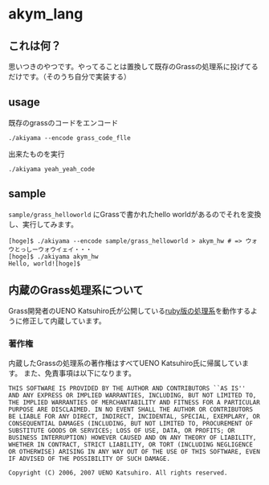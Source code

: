 # akym_lang

## これは何？

思いつきのやつです。やってることは置換して既存のGrassの処理系に投げてるだけです。（そのうち自分で実装する）

## usage

既存のgrassのコードをエンコード

`./akiyama --encode grass_code_flle`

出来たものを実行

`./akiyama yeah_yeah_code`

## sample
`sample/grass_helloworld` にGrassで書かれたhello worldがあるのでそれを変換し、実行してみます。

```
[hoge]$ ./akiyama --encode sample/grass_helloworld > akym_hw # => ウォウとっしーウォウイェイ・・・
[hoge]$ ./akiyama akym_hw 
Hello, world![hoge]$ 
```


## 内蔵のGrass処理系について

Grass開発者のUENO Katsuhiro氏が公開している[ruby版の処理系](http://www.blue.sky.or.jp/grass/doc_ja.html)を動作するように修正して内蔵しています。

### 著作権
内蔵したGrassの処理系の著作権はすべてUENO Katsuhiro氏に帰属しています。
また、免責事項は以下になります。

```
THIS SOFTWARE IS PROVIDED BY THE AUTHOR AND CONTRIBUTORS ``AS IS''
AND ANY EXPRESS OR IMPLIED WARRANTIES, INCLUDING, BUT NOT LIMITED TO,
THE IMPLIED WARRANTIES OF MERCHANTABILITY AND FITNESS FOR A PARTICULAR
PURPOSE ARE DISCLAIMED. IN NO EVENT SHALL THE AUTHOR OR CONTRIBUTORS
BE LIABLE FOR ANY DIRECT, INDIRECT, INCIDENTAL, SPECIAL, EXEMPLARY, OR
CONSEQUENTIAL DAMAGES (INCLUDING, BUT NOT LIMITED TO, PROCUREMENT OF
SUBSTITUTE GOODS OR SERVICES; LOSS OF USE, DATA, OR PROFITS; OR
BUSINESS INTERRUPTION) HOWEVER CAUSED AND ON ANY THEORY OF LIABILITY,
WHETHER IN CONTRACT, STRICT LIABILITY, OR TORT (INCLUDING NEGLIGENCE
OR OTHERWISE) ARISING IN ANY WAY OUT OF THE USE OF THIS SOFTWARE, EVEN
IF ADVISED OF THE POSSIBILITY OF SUCH DAMAGE.

Copyright (C) 2006, 2007 UENO Katsuhiro. All rights reserved.
```

